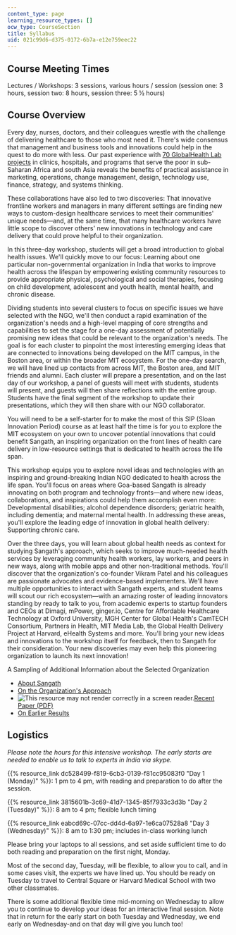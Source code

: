 ```yaml
---
content_type: page
learning_resource_types: []
ocw_type: CourseSection
title: Syllabus
uid: 021c99d6-d375-0172-6b7a-e12e759eec22
---
```


Course Meeting Times
--------------------

Lectures / Workshops: 3 sessions, various hours / session (session one: 3 hours, session two: 8 hours, session three: 5 ½ hours)

Course Overview
---------------

Every day, nurses, doctors, and their colleagues wrestle with the challenge of delivering healthcare to those who most need it. There's wide consensus that management and business tools and innovations could help in the quest to do more with less. Our past experience with [70 GlobalHealth Lab projects](/courses/15-s07-globalhealth-lab-spring-2013) in clinics, hospitals, and programs that serve the poor in sub-Saharan Africa and south Asia reveals the benefits of practical assistance in marketing, operations, change management, design, technology use, finance, strategy, and systems thinking.

These collaborations have also led to two discoveries: That innovative frontline workers and managers in many different settings are finding new ways to custom-design healthcare services to meet their communities' unique needs—and, at the same time, that many healthcare workers have little scope to discover others' new innovations in technology and care delivery that could prove helpful to their organization.

In this three-day workshop, students will get a broad introduction to global health issues. We'll quickly move to our focus: Learning about one particular non-governmental organization in India that works to improve health across the lifespan by empowering existing community resources to provide appropriate physical, psychological and social therapies, focusing on child development, adolescent and youth health, mental health, and chronic disease.

Dividing students into several clusters to focus on specific issues we have selected with the NGO, we'll then conduct a rapid examination of the organization's needs and a high-level mapping of core strengths and capabilities to set the stage for a one-day assessment of potentially promising new ideas that could be relevant to the organization's needs. The goal is for each cluster to pinpoint the most interesting emerging ideas that are connected to innovations being developed on the MIT campus, in the Boston area, or within the broader MIT ecosystem. For the one-day search, we will have lined up contacts from across MIT, the Boston area, and MIT friends and alumni. Each cluster will prepare a presentation, and on the last day of our workshop, a panel of guests will meet with students, students will present, and guests will then share reflections with the entire group. Students have the final segment of the workshop to update their presentations, which they will then share with our NGO collaborator.

You will need to be a self-starter for to make the most of this SIP (Sloan Innovation Period) course as at least half the time is for you to explore the MIT ecosystem on your own to uncover potential innovations that could benefit Sangath, an inspiring organization on the front lines of health care delivery in low-resource settings that is dedicated to health across the life span.

This workshop equips you to explore novel ideas and technologies with an inspiring and ground-breaking Indian NGO dedicated to health across the life span. You'll focus on areas where Goa-based Sangath is already innovating on both program and technology fronts—and where new ideas, collaborations, and inspirations could help them accomplish even more: Developmental disabilities; alcohol dependence disorders; geriatric health, including dementia; and maternal mental health. In addressing these areas, you'll explore the leading edge of innovation in global health delivery: Supporting chronic care.

Over the three days, you will learn about global health needs as context for studying Sangath's approach, which seeks to improve much-needed health services by leveraging community health workers, lay workers, and peers in new ways, along with mobile apps and other non-traditional methods. You'll discover that the organization's co-founder Vikram Patel and his colleagues are passionate advocates and evidence-based implementers. We'll have multiple opportunities to interact with Sangath experts, and student teams will scout our rich ecosystem—with an amazing roster of leading innovators standing by ready to talk to you, from academic experts to startup founders and CEOs at Dimagi, mPower, ginger.io, Centre for Affordable Healthcare Technology at Oxford University, MGH Center for Global Health's CamTECH Consortium, Partners in Health, MIT Media Lab, the Global Health Delivery Project at Harvard, eHealth Systems and more. You'll bring your new ideas and innovations to the workshop itself for feedback, then to Sangath for their consideration. Your new discoveries may even help this pioneering organization to launch its next innovation!

A Sampling of Additional Information about the Selected Organization

*   [About Sangath](http://mhinnovation.net/organisations/sangath)
*   [On the Organization's Approach](http://www.ted.com/talks/vikram_patel_mental_health_for_all_by_involving_all)
*   ![This resource may not render correctly in a screen reader.](/images/inacessible.gif)[Recent Paper (PDF)](http://sangath.com/images/file/SUNDAR-Vikram.pdf)
*   [On Earlier Results](http://www.ncbi.nlm.nih.gov/pmc/articles/PMC2636390/)

Logistics
---------

_Please note the hours for this intensive workshop. The early starts are needed to enable us to talk to experts in India via skype._

{{% resource_link dc528499-f819-6cb3-0139-f81cc95083f0 "Day 1 (Monday)" %}}: 1 pm to 4 pm, with reading and preparation to do after the session.

{{% resource_link 3815601b-3c69-41d7-1345-85f7933c3d3b "Day 2 (Tuesday)" %}}: 8 am to 4 pm; flexible lunch timing

{{% resource_link eabcd69c-07cc-dd4d-6a97-1e6ca07528a8 "Day 3 (Wednesday)" %}}: 8 am to 1:30 pm; includes in-class working lunch

Please bring your laptops to all sessions, and set aside sufficient time to do both reading and preparation on the first night, Monday.

Most of the second day, Tuesday, will be flexible, to allow you to call, and in some cases visit, the experts we have lined up. You should be ready on Tuesday to travel to Central Square or Harvard Medical School with two other classmates.

There is some additional flexible time mid-morning on Wednesday to allow you to continue to develop your ideas for an interactive final session. Note that in return for the early start on both Tuesday and Wednesday, we end early on Wednesday-and on that day will give you lunch too!